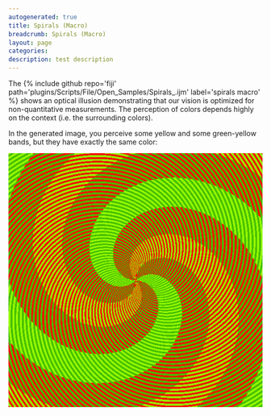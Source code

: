 ```yaml
---
autogenerated: true
title: Spirals (Macro)
breadcrumb: Spirals (Macro)
layout: page
categories: 
description: test description
---
```


The {% include github repo='fiji' path='plugins/Scripts/File/Open\_Samples/Spirals\_.ijm' label='spirals macro' %} shows an optical illusion demonstrating that our vision is optimized for non-quantitative measurements. The perception of colors depends highly on the context (i.e. the surrounding colors).

In the generated image, you perceive some yellow and some green-yellow bands, but they have exactly the same color:

![](/images/pages/SpiralsRGY.png "SpiralsRGY.png")

